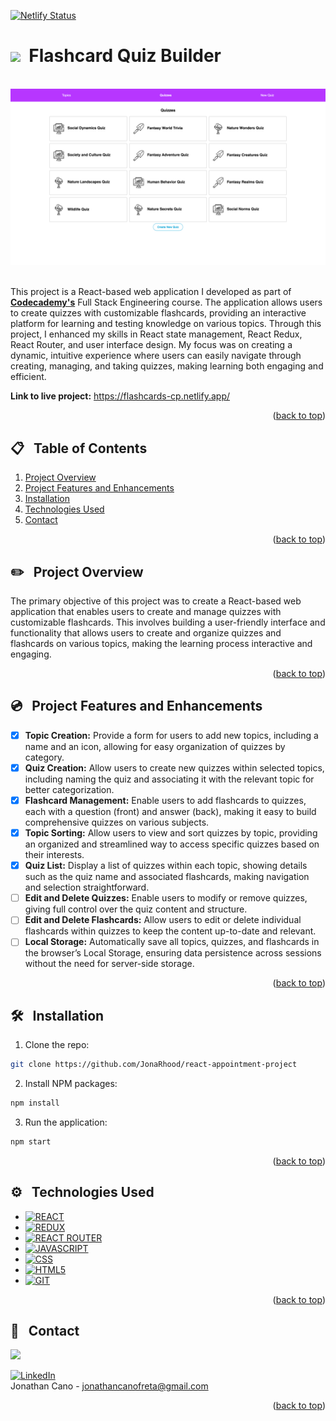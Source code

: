 <a id="readme-top"></a>

[![Netlify Status](https://api.netlify.com/api/v1/badges/232bd46e-23c2-4478-9490-61fdcbf23020/deploy-status)](https://app.netlify.com/sites/flashcards-cp/deploys)


# <img src="https://media.giphy.com/media/ffumjakqlYO2kaRPKL/giphy.gif?cid=790b7611krpdermigmst5mjlw59ha0zhrqh979x7gy7cdo3h&ep=v1_gifs_search&rid=giphy.gif&ct=s" width="30">&nbsp; Flashcard Quiz Builder
<br />
<div align="center">
    <img src="./src/resources/localhost_3000_quizzes.png" alt="Logo" width="750" >
</div>
<br />


This project is a React-based web application I developed as part of **<a href="https://www.codecademy.com">Codecademy's</a>** Full Stack Engineering course. The application allows users to create quizzes with customizable flashcards, providing an interactive platform for learning and testing knowledge on various topics. Through this project, I enhanced my skills in React state management, React Redux, React Router, and user interface design. My focus was on creating a dynamic, intuitive experience where users can easily navigate through creating, managing, and taking quizzes, making learning both engaging and efficient.


**Link to live project:** <a href="https://flashcards-cp.netlify.app/">https://flashcards-cp.netlify.app/</a><br/>



<p align="right">(<a href="#readme-top">back to top</a>)</p>

## 📋 &nbsp; Table of Contents

1. [Project Overview](#project-overview)
2. [Project Features and Enhancements](#features)
3. [Installation](#installation)
4. [Technologies Used](#technologies-used)
5. [Contact](#contact)

<p align="right">(<a href="#readme-top">back to top</a>)</p>


## ✏️ &nbsp; <a id="project-overview">Project Overview</a>

The primary objective of this project was to create a React-based web application that enables users to create and manage quizzes with customizable flashcards. This involves building a user-friendly interface and functionality that allows users to create and organize quizzes and flashcards on various topics, making the learning process interactive and engaging.

<p align="right">(<a href="#readme-top">back to top</a>)</p>

## 💿 &nbsp; <a id="features">Project Features and Enhancements</a>

- [x] **Topic Creation:** Provide a form for users to add new topics, including a name and an icon, allowing for easy organization of quizzes by category.
- [x] **Quiz Creation:** Allow users to create new quizzes within selected topics, including naming the quiz and associating it with the relevant topic for better categorization.
- [x] **Flashcard Management:** Enable users to add flashcards to quizzes, each with a question (front) and answer (back), making it easy to build comprehensive quizzes on various subjects.
- [x] **Topic Sorting:** Allow users to view and sort quizzes by topic, providing an organized and streamlined way to access specific quizzes based on their interests.
- [x] **Quiz List:** Display a list of quizzes within each topic, showing details such as the quiz name and associated flashcards, making navigation and selection straightforward.
- [ ] **Edit and Delete Quizzes:** Enable users to modify or remove quizzes, giving full control over the quiz content and structure.
- [ ] **Edit and Delete Flashcards:** Allow users to edit or delete individual flashcards within quizzes to keep the content up-to-date and relevant.
- [ ] **Local Storage:** Automatically save all topics, quizzes, and flashcards in the browser’s Local Storage, ensuring data persistence across sessions without the need for server-side storage.

<p align="right">(<a href="#readme-top">back to top</a>)</p>

## 🛠️ &nbsp; <a id="installation">Installation</a>

1. Clone the repo:
```bash
git clone https://github.com/JonaRhood/react-appointment-project
```

2. Install NPM packages:
```bash
npm install
```

3. Run the application:
```bash
npm start
```

<p align="right">(<a href="#readme-top">back to top</a>)</p>

## ⚙️ &nbsp; <a id="technologies-used">Technologies Used</a>

* [![REACT][REACT.js]][REACT-url]
* [![REDUX][REDUX.js]][REDUX-url]
* [![REACT ROUTER][REACTROUTER.js]][REACTROUTER-url]
* [![JAVASCRIPT][JAVASCRIPT.js]][JAVASCRIPT-url]
* [![CSS][CSS.js]][CSS-url]
* [![HTML5][HTML5.js]][HTML5-url]
* [![GIT][GIT.js]][GIT-url]

<p align="right">(<a href="#readme-top">back to top</a>)</p>

## 👤 &nbsp; <a id="contact">Contact</a>

<a href="https://github.com/JonaRhood/react-projects/graphs/contributors">
  <img src="https://contrib.rocks/image?repo=JonaRhood/react-projects" />
</a>

[![LinkedIn][linkedin-shield]][linkedin-url] <br />
Jonathan Cano -  jonathancanofreta@gmail.com

<p align="right">(<a href="#readme-top">back to top</a>)</p>

[product-screenshot]: ./src/resources/img/screen2.png
[linkedin-shield]: https://img.shields.io/badge/-LinkedIn-blue.svg?style=for-the-badge&logo=linkedin&colorBlue
[linkedin-url]: https://www.linkedin.com/in/jonathancanocalduch
[React.js]: https://img.shields.io/badge/React-20232A?style=for-the-badge&logo=react&logoColor=61DAFB
[React-url]: https://reactjs.org/
[Redux.js]: https://img.shields.io/badge/Redux-3a3e6c?style=for-the-badge&logo=redux&logoColor=violet
[Redux-url]: https://redux.js.org/
[Reactrouter.js]: https://img.shields.io/badge/React%20router-20232A?style=for-the-badge&logo=reactrouter&logoColor=white
[Reactrouter-url]: https://reactrouter.com/
[Javascript.js]: https://img.shields.io/badge/Javascript-3b473e?style=for-the-badge&logo=JavaScript&logoColor=Y
[Javascript-url]: https://developer.mozilla.org/es/docs/Web/JavaScript
[Jest.js]: https://img.shields.io/badge/Jest.js-20232A?style=for-the-badge&logo=jest&logoColor=orange
[Jest-url]: https://jestjs.io/
[CSS.js]: https://img.shields.io/badge/CSS3-001569?style=for-the-badge&logo=css3&logoColor=306af1
[CSS-url]: https://developer.mozilla.org/es/docs/Web/CSS
[HTML5.js]: https://img.shields.io/badge/HTML5-2d1f09?style=for-the-badge&logo=html5&logoColor=e8571f
[HTML5-url]: https://developer.mozilla.org/es/docs/Glossary/HTML5
[Git.js]: https://img.shields.io/badge/git-002c05?style=for-the-badge&logo=git&logoColor=e8571f
[Git-url]: https://git-scm.com/
